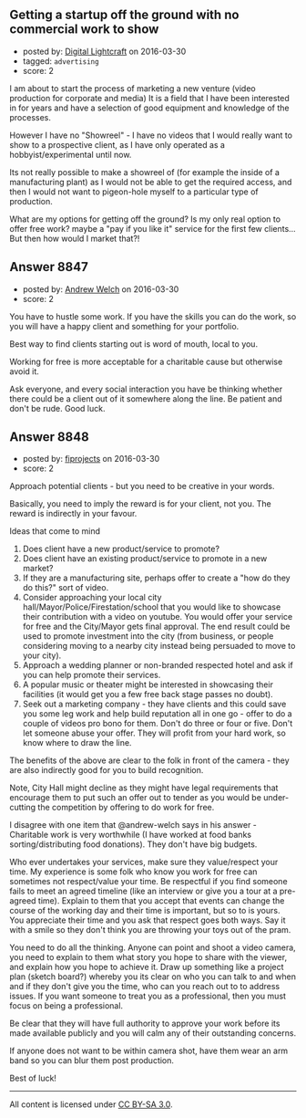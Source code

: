 ## Getting a startup off the ground with no commercial work to show

- posted by: [Digital Lightcraft](https://stackexchange.com/users/1504033/digital-lightcraft) on 2016-03-30
- tagged: `advertising`
- score: 2

I am about to start the process of marketing a new venture (video production for corporate and media)
It is a field that I have been interested in for years and have a selection of good equipment and knowledge of the processes.

However I have no "Showreel" - I have no videos that I would really want to show to a prospective client, as I have only operated as a hobbyist/experimental until now.

Its not really possible to make a showreel of (for example the inside of a manufacturing plant) as I would not be able to get the required access, and then I would not want to pigeon-hole myself to a particular type of production.

What are my options for getting off the ground? 
Is my only real option to offer free work? maybe a "pay if you like it" service for the first few clients... But then how would I market that?! 



## Answer 8847

- posted by: [Andrew Welch](https://stackexchange.com/users/112525/andrew-welch) on 2016-03-30
- score: 2

You have to hustle some work. If you have the skills you can do the work, so you will have a happy client and something for your portfolio. 

Best way to find clients starting out is word of mouth, local to you.

Working for free is more acceptable for a charitable cause but otherwise avoid it.

Ask everyone, and every social interaction you have be thinking whether there could be a client out of it somewhere along the line. Be patient and don't be rude. Good luck.


## Answer 8848

- posted by: [fiprojects](https://stackexchange.com/users/5370155/fiprojects) on 2016-03-30
- score: 2

Approach potential clients - but you need to be creative in your words.

Basically, you need to imply the reward is for your client, not you.  The reward is indirectly in your favour.

Ideas that come to mind

 1. Does client have a new product/service to promote?
 2. Does client have an existing product/service to promote in a new market?
 3. If they are a manufacturing site, perhaps offer to create a "how do they do this?" sort of video.
 4. Consider approaching your local city hall/Mayor/Police/Firestation/school that you would like to showcase their contribution with a video on youtube. You would offer your service for free and the City/Mayor gets final approval. The end result could be used to promote investment into the city (from business, or people considering moving to a nearby city instead being persuaded to move to your city).
 5. Approach a wedding planner or non-branded respected hotel and ask if you can help promote their services.
 6. A popular music or theater might be interested in showcasing their facilities (it would get you a few free back stage passes no doubt).
 7. Seek out a marketing company - they have clients and this could save you some leg work and help build reputation all in one go - offer to do a couple of videos pro bono for them. Don't do three or four or five. Don't let someone abuse your offer. They will profit from your hard work, so know where to draw the line.

The benefits of the above are clear to the folk in front of the camera - they are also indirectly good for you to build recognition.

Note, City Hall might decline as they might have legal requirements that encourage them to put such an offer out to tender as you would be under-cutting the competition by offering to do work for free.

I disagree with one item that @andrew-welch says in his answer - Charitable work is very worthwhile (I have worked at food banks sorting/distributing food donations). They don't have big budgets.

Who ever undertakes your services, make sure they value/respect your time.  My experience is some folk who know you work for free can sometimes not respect/value your time. Be respectful if you find someone fails to meet an agreed timeline (like an interview or give you a tour at a pre-agreed time). Explain to them that you accept that events can change the course of the working day and their time is important, but so to is yours. You appreciate their time and you ask that respect goes both ways. Say it with a smile so they don't think you are throwing your toys out of the pram.

You need to do all the thinking. Anyone can point and shoot a video camera, you need to explain to them what story you hope to share with the viewer, and explain how you hope to achieve it. Draw up something like a project plan (sketch board?) whereby you its clear on who you can talk to and when and if they don't give you the time, who can you reach out to to address issues. If you want someone to treat you as a professional, then you must focus on being a professional.

Be clear that they will have full authority to approve your work before its made available publicly and you will calm any of their outstanding concerns.

If anyone does not want to be within camera shot, have them wear an arm band so you can blur them post production.

Best of luck!



---

All content is licensed under [CC BY-SA 3.0](https://creativecommons.org/licenses/by-sa/3.0/).
